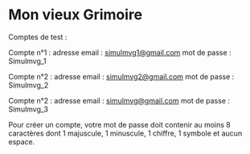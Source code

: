 # Mon vieux Grimoire
Comptes de test :

Compte n°1 : adresse email : simulmvg1@gmail.com mot de passe : Simulmvg_1

Compte n°2 : adresse email : simulmvg2@gmail.com mot de passe : Simulmvg_2

Compte n°2 : adresse email : simulmvg@gmail.com mot de passe : Simulmvg_3

Pour créer un compte, votre mot de passe doit contenir au moins 8 caractères dont 1 majuscule, 1 minuscule, 1 chiffre, 1 symbole et aucun espace.